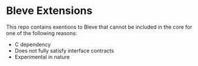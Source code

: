 # Bleve Extensions

This repo contains exentions to Bleve that cannot be included in the core for one of the following reasons:

- C dependency
- Does not fully satisfy interface contracts
- Experimental in nature